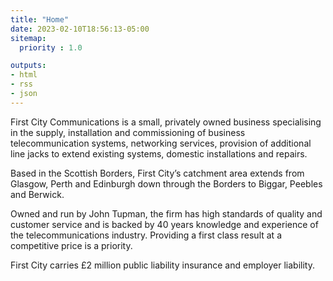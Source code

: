```yaml
---
title: "Home"
date: 2023-02-10T18:56:13-05:00
sitemap:
  priority : 1.0

outputs:
- html
- rss
- json
---
```

First City Communications is a small, privately owned business specialising in the supply, installation and commissioning of business telecommunication systems, networking services, provision of additional line jacks to extend existing systems, domestic installations and repairs.

Based in the Scottish Borders, First City’s catchment area extends from Glasgow, Perth and Edinburgh down through the Borders to Biggar, Peebles and Berwick.

Owned and run by John Tupman, the firm has high standards of quality and customer service and is backed by 40 years knowledge and experience of the telecommunications industry.  Providing a first class result at a competitive price is a priority.

First City carries £2 million public liability insurance and employer liability.

